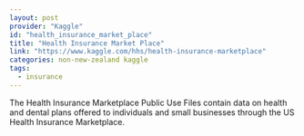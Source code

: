 ```yaml
---
layout: post
provider: "Kaggle"
id: "health_insurance_market_place"
title: "Health Insurance Market Place"
link: "https://www.kaggle.com/hhs/health-insurance-marketplace"
categories: non-new-zealand kaggle
tags:
  - insurance
---
```


The Health Insurance Marketplace Public Use Files contain data on health and dental plans offered to individuals and small businesses through the US Health Insurance Marketplace.